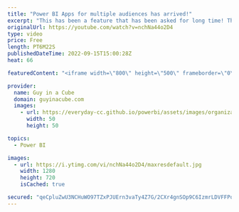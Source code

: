 ```yaml
---
title: "Power BI Apps for multiple audiences has arrived!"
excerpt: "This has been a feature that has been asked for long time! The ability to control who can see what content within a published Power BI App! You can now serve up multiple audiences within a single app.  Announcing Public Preview of Multiple Audiences for Power BI Apps https://powerbi.microsoft.com/en-us/blog/announcing-public-preview-of-multiple-audiences-for-power-bi-apps/"
originalUrl: https://youtube.com/watch?v=nchNa44o2D4
type: video
price: Free
length: PT6M22S
publishedDateTime: 2022-09-15T15:00:28Z
heat: 66

featuredContent: "<iframe width=\"800\" height=\"500\" frameborder=\"0\" src=\"https://www.youtube.com/embed/nchNa44o2D4\" allow=\"accelerometer; autoplay; encrypted-media; gyroscope; picture-in-picture\" allowfullscreen></iframe>"

provider:
  name: Guy in a Cube
  domain: guyinacube.com
  images:
    - url: https://everyday-cc.github.io/powerbi/assets/images/organizations/guyinacube.com-50x50.jpg
      width: 50
      height: 50

topics:
  - Power BI

images:
  - url: https://i.ytimg.com/vi/nchNa44o2D4/maxresdefault.jpg
    width: 1280
    height: 720
    isCached: true

secured: "qeCpluZwU3NCHuWO97TZxPJUErn3vaTy4Z7G/2CXr4gnSOp9C6IzmrLDVFFPou6JcpwVBzhg5ev1PTIlHuVFvaceNjtef8araBHQm2MPPU7siKrUWlcabmXmvXlt1L6y5XnNjZlZRjdIEEYnyLprgBrP693e4nniLqV7OXYHE8NdnekLNJePsVFDr3/Y9wsi1DYyIoPaGsxju8yKTiAEYPquE4sUScMfD4XcKC8ExHaO6iD0Jts+ePo40sJTFJl3UTqdba8MyZhVHB87tNWUIooVsWUkLb+1dZeIQc2xQA1QP8BZWvDCBeU/slWBO/sUukKezZAYpdyfNSN8KMIr4KgYnB4jTegzyKVjYbLXY7QyFX7eF6giipXycvLP23KGeOwccZSKD+s1N6IpNpWQn5U4H33GV/FcGoN0hpsRZEk=;DBQE6Ivxm/D48Vt+P0OXWA=="
---
```


